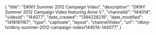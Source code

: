 {
    "title": "DKNY Summer 2012 Campaign Video",
    "description": "DKNY Summer 2012 Campaign Video featuring Anne V.",
    "channelid": "144014",
    "videoid": "144077",
    "date_created": "1394228219",
    "date_modified": "1418181167",
    "type": "captivate",
    "layout": "channelVideo",
    "url": "\/dkny-tv\/dkny-summer-2012-campaign-video\/144014-144077"
}